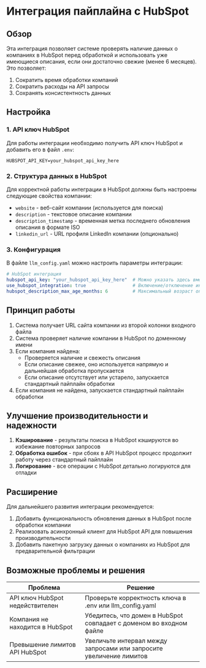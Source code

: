# Интеграция пайплайна с HubSpot

## Обзор

Эта интеграция позволяет системе проверять наличие данных о компаниях в HubSpot перед обработкой и использовать уже имеющиеся описания, если они достаточно свежие (менее 6 месяцев). Это позволяет:
1. Сократить время обработки компаний
2. Сократить расходы на API запросы 
3. Сохранять консистентность данных

## Настройка

### 1. API ключ HubSpot

Для работы интеграции необходимо получить API ключ HubSpot и добавить его в файл `.env`:

```
HUBSPOT_API_KEY=your_hubspot_api_key_here
```

### 2. Структура данных в HubSpot

Для корректной работы интеграции в HubSpot должны быть настроены следующие свойства компании:
- `website` - веб-сайт компании (используется для поиска)
- `description` - текстовое описание компании
- `description_timestamp` - временная метка последнего обновления описания в формате ISO
- `linkedin_url` - URL профиля LinkedIn компании (опционально)

### 3. Конфигурация

В файле `llm_config.yaml` можно настроить параметры интеграции:

```yaml
# HubSpot интеграция
hubspot_api_key: "your_hubspot_api_key_here"  # Можно указать здесь вместо .env
use_hubspot_integration: true                 # Включение/отключение интеграции
hubspot_description_max_age_months: 6         # Максимальный возраст описания в месяцах
```

## Принцип работы

1. Система получает URL сайта компании из второй колонки входного файла
2. Система проверяет наличие компании в HubSpot по доменному имени
3. Если компания найдена:
   - Проверяется наличие и свежесть описания
   - Если описание свежее, оно используется напрямую и дальнейшая обработка пропускается
   - Если описание отсутствует или устарело, запускается стандартный пайплайн обработки
4. Если компания не найдена, запускается стандартный пайплайн обработки

## Улучшение производительности и надежности

1. **Кэширование** - результаты поиска в HubSpot кэшируются во избежание повторных запросов
2. **Обработка ошибок** - при сбоях в API HubSpot процесс продолжит работу через стандартный пайплайн
3. **Логирование** - все операции с HubSpot детально логируются для отладки

## Расширение

Для дальнейшего развития интеграции рекомендуется:
1. Добавить функциональность обновления данных в HubSpot после обработки компании
2. Реализовать асинхронный клиент для HubSpot API для повышения производительности
3. Добавить пакетную загрузку данных о компаниях из HubSpot для предварительной фильтрации

## Возможные проблемы и решения

| Проблема | Решение |
|----------|---------|
| API ключ HubSpot недействителен | Проверьте корректность ключа в .env или llm_config.yaml |
| Компания не находится в HubSpot | Убедитесь, что домен в HubSpot совпадает с доменом во входном файле |
| Превышение лимитов API HubSpot | Увеличьте интервал между запросами или запросите увеличение лимитов | 